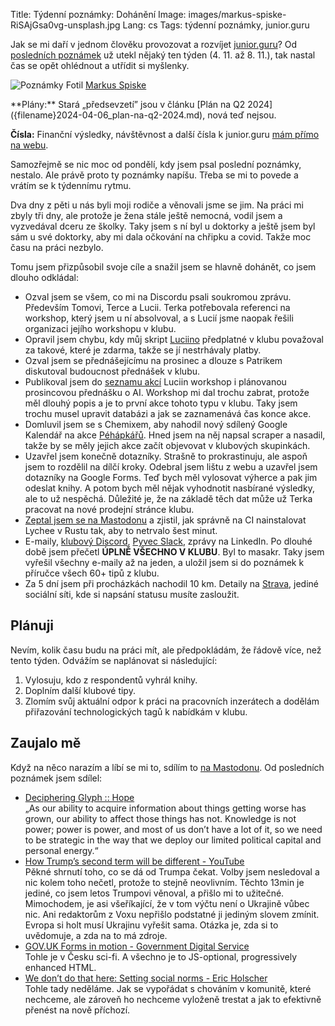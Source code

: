 Title: Týdenní poznámky: Dohánění
Image: images/markus-spiske-RiSAjGsa0vg-unsplash.jpg
Lang: cs
Tags: týdenní poznámky, junior.guru

Jak se mi daří v jednom člověku provozovat a rozvíjet [junior.guru](https://junior.guru/)?
Od [posledních poznámek]({filename}2024-11-04_tydenni-poznamky-peklicko-s-nemocemi.md) už utekl nějaký ten týden (4. 11. až 8. 11.), tak nastal čas se opět ohlédnout a utřídit si myšlenky.

![Poznámky]({static}/images/markus-spiske-RiSAjGsa0vg-unsplash.jpg)
Fotil [Markus Spiske](https://unsplash.com/@markusspiske)

<div class="alert alert-warning" role="alert" markdown="1">
**Plány:** Stará „předsevzetí” jsou v článku [Plán na Q2 2024]({filename}2024-04-06_plan-na-q2-2024.md), nová teď nejsou.

**Čísla:** Finanční výsledky, návštěvnost a další čísla k junior.guru [mám přímo na webu](https://junior.guru/about/).
</div>

Samozřejmě se nic moc od pondělí, kdy jsem psal poslední poznámky, nestalo. Ale právě proto ty poznámky napíšu. Třeba se mi to povede a vrátím se k týdennímu rytmu.

Dva dny z pěti u nás byli moji rodiče a věnovali jsme se jim. Na práci mi zbyly tři dny, ale protože je žena stále ještě nemocná, vodil jsem a vyzvedával dceru ze školky. Taky jsem s ní byl u doktorky a ještě jsem byl sám u své doktorky, aby mi dala očkování na chřipku a covid. Takže moc času na práci nezbylo.

Tomu jsem přizpůsobil svoje cíle a snažil jsem se hlavně dohánět, co jsem dlouho odkládal:

-   Ozval jsem se všem, co mi na Discordu psali soukromou zprávu. Především Tomovi, Terce a Lucii. Terka potřebovala referenci na workshop, který jsem u ní absolvoval, a s Lucií jsme naopak řešili organizaci jejího workshopu v klubu.
-   Opravil jsem chybu, kdy můj skript [Luciino](https://www.dokazesprogramovat.cz/) předplatné v klubu považoval za takové, které je zdarma, takže se jí nestrhávaly platby.
-   Ozval jsem se přednášejícímu na prosinec a dlouze s Patrikem diskutoval budoucnost přednášek v klubu.
-   Publikoval jsem do [seznamu akcí](https://junior.guru/events/) Luciin workshop i plánovanou prosincovou přednášku o AI. Workshop mi dal trochu zabrat, protože měl dlouhý popis a je to první akce tohoto typu v klubu. Taky jsem trochu musel upravit databázi a jak se zaznamenává čas konce akce.
-   Domluvil jsem se s Chemixem, aby nahodil nový sdílený Google Kalendář na akce [Péhápkářů](https://pehapkari.cz/). Hned jsem na něj napsal scraper a nasadil, takže by se měly jejich akce začít objevovat v klubových skupinkách.
-   Uzavřel jsem konečně dotazníky. Strašně to prokrastinuju, ale aspoň jsem to rozdělil na dílčí kroky. Odebral jsem lištu z webu a uzavřel jsem dotazníky na Google Forms. Teď bych měl vylosovat výherce a pak jim odeslat knihy. A potom bych měl nějak vyhodnotit nasbírané výsledky, ale to už nespěchá. Důležité je, že na základě těch dat může už Terka pracovat na nové prodejní stránce klubu.
-   [Zeptal jsem se na Mastodonu](https://mastodonczech.cz/@honzajavorek/113430906371139926) a zjistil, jak správně na CI nainstalovat Lychee v Rustu tak, aby to netrvalo šest minut.
-   E-maily, [klubový Discord](https://junior.guru/club/), [Pyvec Slack](https://docs.pyvec.org/operations/support.html#sit-kontaktu), zprávy na LinkedIn.
    Po dlouhé době jsem přečetl **ÚPLNĚ VŠECHNO V KLUBU**. Byl to masakr. Taky jsem vyřešil všechny e-maily až na jeden, a uložil jsem si do poznámek k příručce všech 60+ tipů z klubu.
-   Za 5 dní jsem při procházkách nachodil 10 km.
    Detaily na [Strava](https://www.strava.com/athletes/31242569), jediné sociální síti, kde si napsání statusu musíte zasloužit.

## Plánuji

Nevím, kolik času budu na práci mít, ale předpokládám, že řádově více, než tento týden. Odvážím se naplánovat si následující:

1. Vylosuju, kdo z respondentů vyhrál knihy.
2. Doplním další klubové tipy.
3. Zlomím svůj aktuální odpor k práci na pracovních inzerátech a dodělám přiřazování technologických tagů k nabídkám v klubu.

## Zaujalo mě

Když na něco narazím a líbí se mi to, sdílím to [na Mastodonu](https://mastodonczech.cz/@honzajavorek).
Od posledních poznámek jsem sdílel:

- [Deciphering Glyph :: Hope](https://blog.glyph.im/2024/05/hope.html)<br>„As our ability to acquire information about things getting worse has grown, our ability to affect those things has not. Knowledge is not power; power is power, and most of us don’t have a lot of it, so we need to be strategic in the way that we deploy our limited political capital and personal energy.“
- [How Trump’s second term will be different - YouTube](https://www.youtube.com/watch?v=gK6MD_8S01o)<br>Pěkné shrnutí toho, co se dá od Trumpa čekat. Volby jsem nesledoval a nic kolem toho nečetl, protože to stejně neovlivním. Těchto 13min je jediné, co jsem letos Trumpovi věnoval, a přišlo mi to užitečné. Mimochodem, je asi všeříkající, že v tom výčtu není o Ukrajině vůbec nic. Ani redaktorům z Voxu nepřišlo podstatné ji jediným slovem zmínit. Evropa si holt musí Ukrajinu vyřešit sama. Otázka je, zda si to uvědomuje, a zda na to má zdroje.
- [GOV.UK Forms in motion - Government Digital Service](https://gds.blog.gov.uk/2024/11/04/gov-uk-forms-in-motion/)<br>Tohle je v Česku sci-fi. A všechno je to JS-optional, progressively enhanced HTML.
- [We don’t do that here: Setting social norms - Eric Holscher](https://www.ericholscher.com/blog/2023/feb/10/we-dont-do-that-here/)<br>Tohle tady neděláme. Jak se vypořádat s chováním v komunitě, které nechceme, ale zároveň ho nechceme vyloženě trestat a jak to efektivně přenést na nově příchozí.
